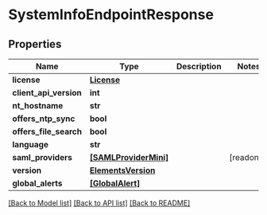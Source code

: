 # SystemInfoEndpointResponse


## Properties

Name | Type | Description | Notes
------------ | ------------- | ------------- | -------------
**license** | [**License**](License.md) |  | 
**client_api_version** | **int** |  | 
**nt_hostname** | **str** |  | 
**offers_ntp_sync** | **bool** |  | 
**offers_file_search** | **bool** |  | 
**language** | **str** |  | 
**saml_providers** | [**[SAMLProviderMini]**](SAMLProviderMini.md) |  | [readonly] 
**version** | [**ElementsVersion**](ElementsVersion.md) |  | 
**global_alerts** | [**[GlobalAlert]**](GlobalAlert.md) |  | 

[[Back to Model list]](../#documentation-for-models) [[Back to API list]](../#documentation-for-api-endpoints) [[Back to README]](../)


